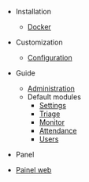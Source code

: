 - Installation
  - [Docker](install-docker.md)

- Customization
  - [Configuration](configuration.md)

- Guide
  - [Administration](administration.md)
  - Default modules
    - [Settings](module-settings.md)
    - [Triage](module-triage.md)
    - [Monitor](module-monitor.md)
    - [Attendance](module-attendance.md)
    - [Users](module-users.md)

- Panel
 - [Painel web](painel-web.md)
